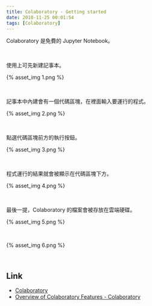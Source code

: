 ```yaml
---
title: Colaboratory - Getting started
date: 2018-11-25 00:01:54
tags: [Colaboratory]
---
```


Colaboratory 是免費的 Jupyter Notebook。  

<!-- More -->

<br/>


使用上可先新建記事本。  

{% asset_img 1.png %}

<br/>


記事本中內建會有一個代碼區塊，在裡面輸入要運行的程式。  

{% asset_img 2.png %}

<br/>


點選代碼區塊前方的執行按鈕。  

{% asset_img 3.png %}

<br/>


程式運行的結果就會被顯示在代碼區塊下方。

{% asset_img 4.png %}

<br/>


最後一提，Colaboratory 的檔案會被存放在雲端硬碟。  

{% asset_img 5.png %}

<br/>


{% asset_img 6.png %}

<br/>


Link
----
* [Colaboratory](https://colab.research.google.com)
* [Overview of Colaboratory Features - Colaboratory](https://colab.research.google.com/notebooks/basic_features_overview.ipynb)
